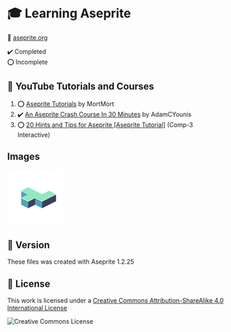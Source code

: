 # :mortar_board: Learning Aseprite

:link: [aseprite.org](https://www.aseprite.org/)

:heavy_check_mark: Completed  
:o: Incomplete

## :beginner: YouTube Tutorials and Courses

1. :o: [Aseprite Tutorials](https://www.youtube.com/playlist?list=PLR3Ra9cf8aV2Zl8LIqT93rsgnpkSvmevk) by MortMort
2. :heavy_check_mark: [An Aseprite Crash Course In 30 Minutes](https://www.youtube.com/watch?v=59Y6OTzNrhk) by AdamCYounis
3. :o: [20 Hints and Tips for Aseprite [Aseprite Tutorial]](https://www.youtube.com/watch?v=va-sxKT4-qU) (Comp-3 Interactive)

## Images

![Isometric Tile Example](images/Isometric.png)

## :memo: Version

These files was created with Aseprite 1.2.25

## :page_with_curl: License

This work is licensed under a [Creative Commons Attribution-ShareAlike 4.0 International License](http://creativecommons.org/licenses/by-sa/4.0/)

![Creative Commons License](https://i.creativecommons.org/l/by-sa/4.0/88x31.png)
